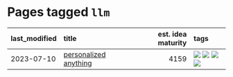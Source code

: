 # Pages tagged `llm`

|last_modified|title|est. idea maturity|tags
|:---|:---|---:|:---|
|2023-07-10|[personalized anything](../personalized_anything.md)|4159|[![](https://img.shields.io/badge/tag-gdpr_data_export-7c795e)](../tags/gdpr_data_export.md) [![](https://img.shields.io/badge/tag-llm-95bed6)](../tags/llm.md) [![](https://img.shields.io/badge/tag-personalization-1743a)](../tags/personalization.md) [![](https://img.shields.io/badge/tag-productivity-c92725)](../tags/productivity.md)|